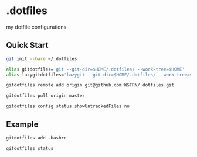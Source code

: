 # .dotfiles
my dotfile configurations

## Quick Start

```bash
git init --bare ~/.dotfiles
```

```bash
alias gitdotfiles='git --git-dir=$HOME/.dotfiles/ --work-tree=$HOME'
alias lazygitdotfiles='lazygit --git-dir=$HOME/.dotfiles/ --work-tree=$HOME'
```

```bash
gitdotfiles remote add origin git@github.com:WSTRN/.dotfiles.git
```

```bash
gitdotfiles pull origin master
```

```bash
gitdotfiles config status.showUntrackedFiles no
```

## Example

```bash
gitdotfiles add .bashrc
```

```bash
gitdotfiles status
```
